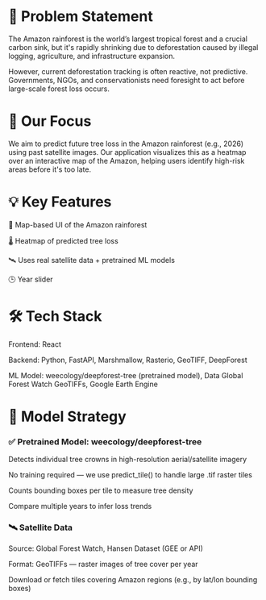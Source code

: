 # 🧭 Problem Statement

The Amazon rainforest is the world’s largest tropical forest and a crucial carbon sink, but it's rapidly shrinking due to deforestation caused by illegal logging, agriculture, and infrastructure expansion.

However, current deforestation tracking is often reactive, not predictive. Governments, NGOs, and conservationists need foresight to act before large-scale forest loss occurs.


# 🎯 Our Focus

We aim to predict future tree loss in the Amazon rainforest (e.g., 2026) using past satellite images. Our application visualizes this as a heatmap over an interactive map of the Amazon, helping users identify high-risk areas before it's too late.

# 💡 Key Features
📍 Map-based UI of the Amazon rainforest

🌡️ Heatmap of predicted tree loss

🛰️ Uses real satellite data + pretrained ML models

🕒 Year slider


# 🛠️ Tech Stack

Frontend: React

Backend:	Python, FastAPI, Marshmallow, Rasterio, GeoTIFF, DeepForest

ML Model:	weecology/deepforest-tree (pretrained model), Data	Global Forest Watch GeoTIFFs, Google Earth Engine

# 🧠 Model Strategy
### ✅ Pretrained Model: weecology/deepforest-tree
Detects individual tree crowns in high-resolution aerial/satellite imagery

No training required — we use predict_tile() to handle large .tif raster tiles

Counts bounding boxes per tile to measure tree density

Compare multiple years to infer loss trends

### 🛰️ Satellite Data
Source: Global Forest Watch, Hansen Dataset (GEE or API)

Format: GeoTIFFs — raster images of tree cover per year

Download or fetch tiles covering Amazon regions (e.g., by lat/lon bounding boxes)

